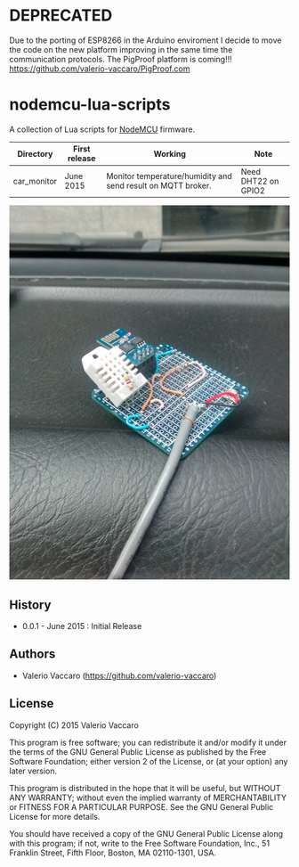 # DEPRECATED
Due to the porting of ESP8266 in the Arduino enviroment I decide to move the code on the new platform improving in the same time the communication protocols. The PigProof platform is coming!!!
https://github.com/valerio-vaccaro/PigProof.com

# nodemcu-lua-scripts
A collection of Lua scripts for [NodeMCU](http://nodemcu.com/index_en.html) firmware.

| Directory       | First release | Working                                                        | Note                                                 |
|-----------------|---------------|----------------------------------------------------------------|------------------------------------------------------|
| car_monitor     | June 2015     | Monitor temperature/humidity and send result on MQTT broker.   | Need DHT22 on GPIO2                                  | 

![car_monitor](https://github.com/valerio-vaccaro/nodemcu-lua-scripts/blob/master/photos/IMG_20150525_150129.jpg)

## History
- 0.0.1 - June 2015 : Initial Release

## Authors
* Valerio Vaccaro (https://github.com/valerio-vaccaro)

## License
Copyright (C) 2015  Valerio Vaccaro

This program is free software; you can redistribute it and/or
modify it under the terms of the GNU General Public License
as published by the Free Software Foundation; either version 2
of the License, or (at your option) any later version.

This program is distributed in the hope that it will be useful,
but WITHOUT ANY WARRANTY; without even the implied warranty of
MERCHANTABILITY or FITNESS FOR A PARTICULAR PURPOSE.  See the
GNU General Public License for more details.

You should have received a copy of the GNU General Public License
along with this program; if not, write to the Free Software
Foundation, Inc., 51 Franklin Street, Fifth Floor, Boston, MA  02110-1301, USA.
